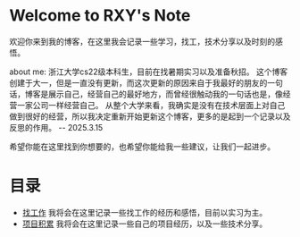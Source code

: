 # Welcome to RXY's Note
欢迎你来到我的博客，在这里我会记录一些学习，找工，技术分享以及时刻的感悟。

about me:
浙江大学cs22级本科生，目前在找暑期实习以及准备秋招。
这个博客创建于大一，但是一直没有更新，而这次更新的原因来自于我最好的朋友的一句话，博客是展示自己，经营自己的最好地方，而曾经很触动我的一句话也是，像经营一家公司一样经营自己。
从整个大学来看，我确实是没有在技术层面上对自己做到很好的经营，所以我决定重新开始更新这个博客，更多的是起到一个记录以及反思的作用。 -- 2025.3.15

希望你能在这里找到你想要的，也希望你能给我一些建议，让我们一起进步。

# 目录
- [找工作](找工作/README.md) 我将会在这里记录一些找工作的经历和感悟，目前以实习为主。
- [项目积累](找工作/MIT6.824.md) 我将会在这里记录一些自己的项目经历，以及一些技术分享。



